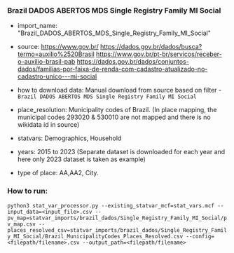 ###  Brazil DADOS ABERTOS MDS Single Registry Family MI Social

- import_name: "Brazil_DADOS_ABERTOS_MDS_Single_Registry_Family_MI_Social"

- source: https://www.gov.br/
          https://dados.gov.br/dados/busca?termo=auxilio%2520Brasil
          https://www.gov.br/pt-br/servicos/receber-o-auxilio-brasil-pab
          https://dados.gov.br/dados/conjuntos-dados/familias-por-faixa-de-renda-com-cadastro-atualizado-no-cadastro-unico---mi-social

- how to download data: Manual download from source based on filter - `Brazil DADOS ABERTOS MDS Single Registry Family MI Social`

- place_resolution: Municipality codes of Brazil. (In place mapping, the municipal codes 293020 & 530010 are not mapped and there is no wikidata id in source)

- statvars: Demographics, Household
  
- years: 2015 to 2023 (Separate dataset is downloaded for each year and here only 2023 dataset is taken as example)

- type of place: AA,AA2, City. 

### How to run:

`python3 stat_var_processor.py --existing_statvar_mcf=stat_vars.mcf --input_data=<input_file>.csv --pv_map=statvar_imports/brazil_dados/Single_Registry_Family_MI_Social/pv_map.csv --places_resolved_csv=statvar_imports/brazil_dados/Single_Registry_Family_MI_Social/Brazil_MunicipalityCodes_Places_Resolved.csv --config=<filepath/filename>.csv --output_path=<filepath/filename>`


   

